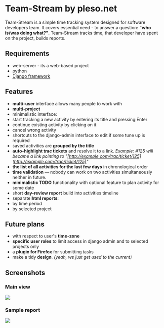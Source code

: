 # <a name="Team-Stream_by_pleso.net"></a>Team-Stream by pleso.net[](#Team-Stream_by_pleso.net)

Team-Stream is a simple time tracking system designed for software developers team. It covers essential need - to answer a question: **"who is/was doing what?"**. Team-Stream tracks time, that developer have spent on the project, builds reports.  

## <a name="Requirements"></a>Requirements[](#Requirements)

*   web-server - its a web-based project
*   python
*   [Django framework](http://djangoproject.com/)

## <a name="Features"></a>Features[](#Features)

*   **multi-user** interface allows many people to work with
*   **multi-project**
*   minimalistic interface:
 *   start tracking a new activity by entering its title and pressing Enter
 *   continue existing activity by clicking on it
 *   cancel wrong activity
 *   shortcuts to the django-admin interface to edit if some tune up is required
*   saved activities are **grouped by the title**
*   **auto-highlight trac tickets** and resolve it to a link. _Example: #125 will became a link pointing to "[http://example.com/trac/ticket/125](http://example.com/trac/ticket/125)"_
*   **the list of all activities for the last few days** in chronological order
*   **time validation** — nobody can work on two activities simultaneously neither in future.
*   **minimalistic TODO** functionality with optional feature to plan activity for some date
*   short **day-review report** build into activities timeline
*   separate **html reports**:
  * by time period
  * by selected project

## <a name="Future_plans"></a>Future plans[](#Future_plans)

*   with respect to user's **time-zone**
*   **specific user roles** to limit access in django admin and to selected projects only
*   a **plugin for Firefox** for submitting tasks
*   make a tidy **design**. _(yeah, we just get used to the current)_

## <a name="Screenshots"></a>Screenshots[](#Screenshots)

### <a name="Main_view"></a>Main view[](#Main_view)

![](http://www.pleso.net/media/images/2009-12/team-stream-main.jpg) 

### <a name="Sample_report"></a>Sample report[](#Sample_report)

![](http://www.pleso.net/media/images/2009-12/team-stream-report.jpg) 

